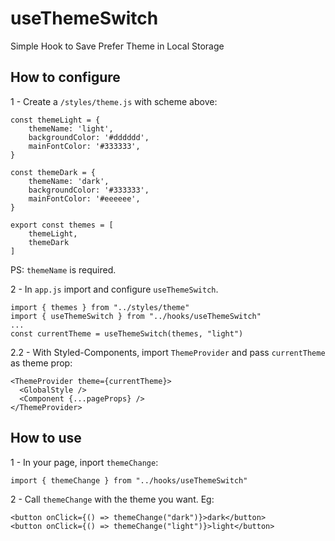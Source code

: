 # useThemeSwitch

Simple Hook to Save Prefer Theme in Local Storage

## How to configure

1 - Create a `/styles/theme.js` with scheme above:

```
const themeLight = {
	themeName: 'light',
	backgroundColor: '#dddddd',
	mainFontColor: '#333333',
}

const themeDark = {
	themeName: 'dark',
	backgroundColor: '#333333',
	mainFontColor: '#eeeeee',
}

export const themes = [
	themeLight,
	themeDark
]

```

PS: `themeName` is required.

2 - In `app.js` import and configure `useThemeSwitch`.

```
import { themes } from "../styles/theme"
import { useThemeSwitch } from "../hooks/useThemeSwitch"
...
const currentTheme = useThemeSwitch(themes, "light")
```

2.2 - With Styled-Components, import `ThemeProvider` and pass `currentTheme` as theme prop:

```
<ThemeProvider theme={currentTheme}>
  <GlobalStyle />
  <Component {...pageProps} />
</ThemeProvider>
```

## How to use

1 - In your page, inport `themeChange`:

```
import { themeChange } from "../hooks/useThemeSwitch"
```

2 - Call `themeChange` with the theme you want. Eg:

```
<button onClick={() => themeChange("dark")}>dark</button>
<button onClick={() => themeChange("light")}>light</button>
```